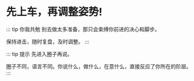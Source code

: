 # 先上车，再调整姿势!

::: tip 你我共勉
别去做太多准备，那只会束缚你前进的决心和脚步。

保持进击，随时复盘，及时调整。
:::

::: tip 提示
先进入圈子再说。

圈子不同，语言不同。你说什么，做什么，在意什么，直接反应了你所在的阶层。
:::
